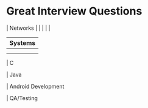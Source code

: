 # Great Interview Questions

| Networks      |
|               |
|               |

| Systems |
|---------|
| |
| |

| C

| Java

| Android Development

| QA/Testing
